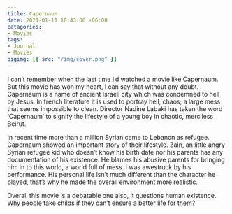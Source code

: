 ```yaml
---
title: Capernaum
date: 2021-01-11 18:43:00 +06:00
catagories:
- Movies
tags:
- Journal
- Movies
bigimg: [{ src: "/img/cover.png" }]
---
```


I can’t remember when the last time I’d watched a movie like Capernaum. But this movie has won my heart, I can say that without any doubt. Capernaum is a name of ancient Israeli city which was condemned to hell by Jesus. In french literature it is used to portray hell, chaos; a large mess that seems impossible to clean. Director Nadine Labaki has taken the word ‘Capernaum’ to signify the lifestyle of a young boy in chaotic, merciless Beirut.

In recent time more than a million Syrian came to Lebanon as refugee. Capernaum showed an important story of their lifestyle. Zain, an little angry Syrian refugee kid who doesn’t know his birth date nor his parents has any documentation of his existence. He blames his abusive parents for bringing him in to this world, a world full of mess. I was awestruck by his performance. His personal life isn’t much different than the character he played, that’s why he made the overall environment more realistic.

Overall this movie is a debatable one also, it questions human existence. Why people take childs if they can’t ensure a better life for them?